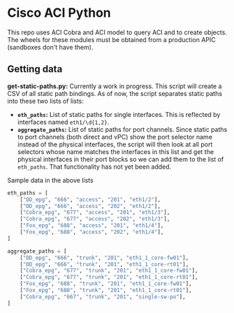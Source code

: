 # Cisco ACI Python
This repo uses ACI Cobra and ACI model to query ACI and to create objects. The wheels for these modules must be obtained from a production APIC (sandboxes don't have them).

## Getting data
__get-static-paths.py:__ Currently a work in progress. This script will create a CSV of all static path bindings. As of now, the script separates static paths into these two lists of lists:

* __`eth_paths`:__ List of static paths for single interfaces. This is reflected by interfaces named `eth1/\d{1,2}`.
* __`aggregate_paths`:__ List of static paths for port channels. Since static paths to port channels (both direct and vPC) show the port selector name instead of the physical interfaces, the script will then look at all port selectors whose name matches the interfaces in this list and get the physical interfaces in their port blocks so we can add them to the list of `eth_paths`. That functionality has not yet been added.

Sample data in the above lists

```python
eth_paths = [
    ["DD_epg", "666", "access", "201", "eth1/2"],
    ["DD_epg", "666", "access", "202", "eth1/2"],
    ["Cobra_epg", "677", "access", "201", "eth1/3"],
    ["Cobra_epg", "677", "access", "202", "eth1/3"],
    ["Fox_epg", "688", "access", "201", "eth1/4"],
    ["Fox_epg", "688", "access", "202", "eth1/4"],
]

aggregate_paths = [
    ["DD_epg", "666", "trunk", "201", "eth1_1_core-fw01"],
    ["DD_epg", "666", "trunk", "201", "eth1_1_core-rt01"],
    ["Cobra_epg", "677", "trunk", "201", "eth1_1_core-fw01"],
    ["Cobra_epg", "677", "trunk", "201", "eth1_1_core-rt01"],
    ["Fox_epg", "688", "trunk", "201", "eth1_1_core-fw01"],
    ["Fox_epg", "688", "trunk", "201", "eth1_1_core-rt01"],
    ["Cobra_epg", "667", "trunk", "201", "single-sw-po"],
]
```